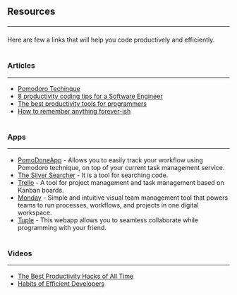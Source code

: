 ## Resources <hr/>

Here are few a links that will help you code productively and efficiently. <br></br>

### Articles <hr/>

- [Pomodoro Techinque](https://en.wikipedia.org/wiki/Pomodoro_Technique)<br>
- [8 productivity coding tips for a Software Engineer](https://coder.today/tech/2017-09-10_8-productivity-coding-tips-for-a-software-engineer/)<br>
- [The best productivity tools for programmers](https://clockify.me/blog/productivity/best-productivity-tools-programmers/)<br>
- [How to remember anything forever-ish](https://ncase.me/remember/)
  <br></br>

### Apps <hr/>

- [PomoDoneApp](https://pomodoneapp.com) - Allows you to easily track your workflow using Pomodoro technique, on top of your current task management service.<br>
- [The Silver Searcher](https://geoff.greer.fm/ag/) - It is a tool for searching code.<br>
- [Trello](https://trello.com/) - A tool for project management and task management based on Kanban boards.<br>
- [Monday](https://monday.com/) - Simple and intuitive visual team management tool that powers teams to run processes, workflows, and projects in one digital workspace.<br>
- [Tuple](https://) - This webapp allows you to seamless collaborate while programming with your friend.
  <br></br>

### Videos <hr/>

- [The Best Productivity Hacks of All Time](https://www.youtube.com/watch?v=4aYVLpY5FYU)
- [Habits of Efficient Developers](https://www.youtube.com/watch?v=9-cyC6O81Bk)
